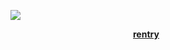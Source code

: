![](https://64.media.tumblr.com/a8731302e4e6fcfcb486cf7da51a2954/290ab8339797173b-23/s400x600/868b18bbf209468ed747c113687db43a09cc3772.pnj)

              [**rentry**](https://rentry.co/limblesscorpse)
